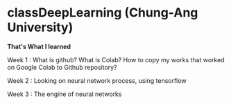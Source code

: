 # classDeepLearning (Chung-Ang University)

**That's What I learned**

Week 1 : What is github? What is Colab? How to copy my works that worked on Google Colab to Github repository? 

Week 2 : Looking on neural network process, using tensorflow

Week 3 : The engine of neural networks
